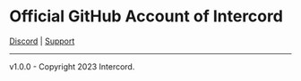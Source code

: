 # Official GitHub Account of Intercord
[Discord](https://discord.gg/intercord) | [Support](https://github.com/validcord/Support)
<hr>
v1.0.0 - Copyright 2023 Intercord.
